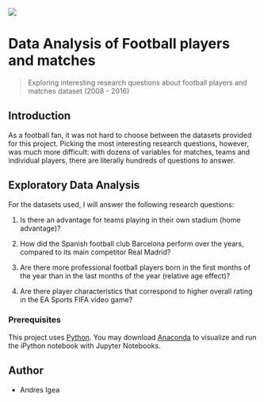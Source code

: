 
<img src="https://github.com/aigea/data-analysis-football/blob/master/Football%20Stadium%20Picture.jpg
g">
# Data Analysis of Football players and matches

> Exploring interesting research questions about football players and matches dataset (2008 - 2016)

## Introduction

As a football fan, it was not hard to choose between the datasets provided for this project. Picking the most interesting research questions, however, was much more difficult: with dozens of variables for matches, teams and individual players, there are literally hundreds of questions to answer. 


## Exploratory Data Analysis

For the datasets used, I will answer the following research questions:

1. Is there an advantage for teams playing in their own stadium (home advantage)?

2. How did the Spanish football club Barcelona perform over the years, compared to its main competitor Real Madrid?

3. Are there more professional football players born in the first months of the year than in the last months of the year (relative age effect)?

4. Are there player characteristics that correspond to higher overall rating in the EA Sports FIFA video game?


### Prerequisites

This project uses [Python](https://www.python.org). You may download [Anaconda](https://www.anaconda.com/distribution/#download-section) to visualize and run the iPython notebook with Jupyter Notebooks.

## Author

* Andres Igea

